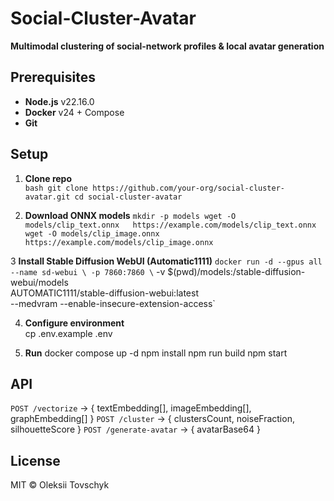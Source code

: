 # Social-Cluster-Avatar

**Multimodal clustering of social-network profiles & local avatar generation**

## Prerequisites

- **Node.js** v22.16.0  
- **Docker** v24 + Compose  
- **Git**

## Setup

1. **Clone repo**  
   `bash
   git clone https://github.com/your-org/social-cluster-avatar.git
   cd social-cluster-avatar`

2. **Download ONNX models**
   `mkdir -p models
   wget -O models/clip_text.onnx   https://example.com/models/clip_text.onnx
   wget -O models/clip_image.onnx  https://example.com/models/clip_image.onnx`

3 **Install Stable Diffusion WebUI (Automatic1111)**
  `docker run -d --gpus all --name sd-webui \
  -p 7860:7860 \`
  -v $(pwd)/models:/stable-diffusion-webui/models \
  AUTOMATIC1111/stable-diffusion-webui:latest \
  --medvram --enable-insecure-extension-access`

4. **Configure environment**  
    cp .env.example .env

5. **Run**
    docker compose up -d
    npm install
    npm run build
    npm start


## API

`POST /vectorize`       → { textEmbedding[], imageEmbedding[], graphEmbedding[] }
`POST /cluster`         → { clustersCount, noiseFraction, silhouetteScore }
`POST /generate-avatar` → { avatarBase64 }

## License
MIT © Oleksii Tovschyk
